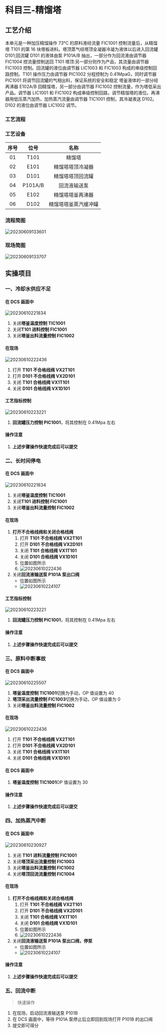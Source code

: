 # 科目三-精馏塔

## 工艺介绍

本单元是一种加压精馏操作
73°C 的原料液经流量 FIC1001 控制流量后，从精馏塔 T101 的第 16 块塔板进料。塔顶蒸气经塔顶全凝器冷凝为液体以后进入回流罐 D101;回流罐 D101 的液体由泵 P101A/B 抽出，一部分作为回流液由调节器 FIC1004 控流量控制送回 T101 塔顶:另一部分则作为产品，其流量由调节器 FIC1003 控制。回流罐的液位由调节器 LIC1003 和 FIC1003 构成的串级控制回路控制。T101 操作压力由调节器 PIC1002 分程控制为 0.41MpaG，同时调节器 PIC1001 将调节回流罐的气相出料，保证系统的安全和稳定
塔釜液体的一部分经再沸器 E102A/B 回精馏塔，另一部分由调节器 FIC1002 控制流量，作为塔低采出产品。调节器 LIC1001 和 FIC1002 构成串级控制回路，调节精馏塔的液位。再沸器用低压蒸汽加热，加热蒸汽流量由调节器 TIC1001 控制，其冷凝液送 D102。D102 的液位由调节器 LIC1002 调节。

### 工艺流程

### 工艺设备

| 序号 |  位号   |         名称         |
| :--: | :-----: | :------------------: |
|  01  |  T101   |        精馏塔        |
|  02  |  E101   |   精馏塔塔顶冷凝器   |
|  03  |  D101   |   精馏塔塔顶回流罐   |
|  04  | P101A/B |     回流液输送泵     |
|  05  |  E102   |   精馏塔塔釜再沸器   |
|  06  |  D102   | 精馏塔塔釜蒸汽缓冲罐 |

### 流程简图

![20230609133601](http://qiniu.yeshan-taoist.cn/20230609133601.png)

### 现场简图

![20230609133707](http://qiniu.yeshan-taoist.cn/20230609133707.png)

## 实操项目

### 一、冷却水供应不足

#### 在 DCS 画面中

![20230610221834](http://qiniu.yeshan-taoist.cn/20230610221834.png)

1. 关闭**塔釜温度控制 TIC1001**
2. 关闭**T101 进料控制 FIC1001**
3. 关闭**塔釜出料流量控制 FIC1002**

#### 在现场

![20230610222436](http://qiniu.yeshan-taoist.cn/20230610222436.png)

1. 打开 **T101 不合格线阀 VX2T101**
2. 打开 **D101 不合格线阀 VX2D101**
3. 关闭 **T101 合格线阀 VX1T101**
4. 关闭 **D101 合格线阀 VX1D101**

#### 工艺指标控制

![20230610223221](http://qiniu.yeshan-taoist.cn/20230610223221.png)

1. **回流罐压力控制 PIC1001**，将其控制在 0.41Mpa 左右

#### 操作注意

1. **上述步骤操作快速完成后可以提交**

### 二、长时间停电

#### 在 DCS 画面中

![20230610221834](http://qiniu.yeshan-taoist.cn/20230610221834.png)

1. 关闭**塔釜温度控制 TIC1001**
2. 关闭**T101 进料控制 FIC1001**
3. 关闭**塔釜出料流量控制 FIC1002**

#### 在现场

1. **打开不合格线阀和关闭合格线阀**
   </br>
   1. 打开 **T101 不合格线阀 VX2T101**
   2. 打开 **D101 不合格线阀 VX2D101**
   3. 关闭 **T101 合格线阀 VX1T101**
   4. 关闭 **D101 合格线阀 VX1D101**
   5. 位置如图所示
   6. ![20230610222436](http://qiniu.yeshan-taoist.cn/20230610222436.png)
2. 关闭**回流液输送泵 P101A 泵出口阀**
   - 位置如图所示
   - ![20230610224107](http://qiniu.yeshan-taoist.cn/20230610224107.png)

#### 工艺指标控制

![20230610223221](http://qiniu.yeshan-taoist.cn/20230610223221.png)

1. **回流罐压力控制 PIC1001**，将其控制在 0.41Mpa 左右

#### 操作注意

1. **上述步骤操作快速完成后可以提交**

### 三、原料中断事故

#### 在 DCS 画面中

![20230610225507](http://qiniu.yeshan-taoist.cn/20230610225507.png)

1. **塔釜温度控制 TIC1001**切换为手动，OP 值设置为 40
2. **塔顶采出流量控制 FIC1003**切换为手动，OP 值设置为 0
3. 关闭**塔釜出料流量控制 FIC1002**

#### 在现场

![20230610222436](http://qiniu.yeshan-taoist.cn/20230610222436.png)

1. 打开 **T101 不合格线阀 VX2T101**
2. 打开 **D101 不合格线阀 VX2D101**
3. 关闭 **T101 合格线阀 VX1T101**
4. 关闭 **D101 合格线阀 VX1D101**

#### 在 DCS 画面中

1. **塔釜温度控制 TIC1001**OP 值设置为 30

#### 操作注意

1. **上述步骤操作快速完成后可以提交**

### 四、加热蒸汽中断

#### 在 DCS 画面中

![20230610230927](http://qiniu.yeshan-taoist.cn/20230610230927.png)

1. 关闭 **T101 进料流量控制 FIC1001**
2. 关闭**塔顶采出流量控制 FIC1003**
3. 关闭**塔釜出料流量控制 FIC1002**
4. 关闭**塔顶回流流量控制 FIC1004**

#### 在现场

1. **打开不合格线阀和关闭合格线阀**
   </br>
   1. 打开 **T101 不合格线阀 VX2T101**
   2. 打开 **D101 不合格线阀 VX2D101**
   3. 关闭 **T101 合格线阀 VX1T101**
   4. 关闭 **D101 合格线阀 VX1D101**
   5. 位置如图所示
   6. ![20230610222436](http://qiniu.yeshan-taoist.cn/20230610222436.png)
2. 关闭**回流液输送泵 P101A 泵出口阀，停泵**
   - 位置如图所示
   - ![20230610224107](http://qiniu.yeshan-taoist.cn/20230610224107.png)

#### 操作注意

1. **上述步骤操作快速完成后可以提交**

### 五、回流中断

> 快速操作

1. 在现场，启动回流液输送泵 P101B
2. 在 DCS 画面中，等待 P101A 泵停止后立即回到现场打开 P101B 的出口阀
3. 提交即可得分
